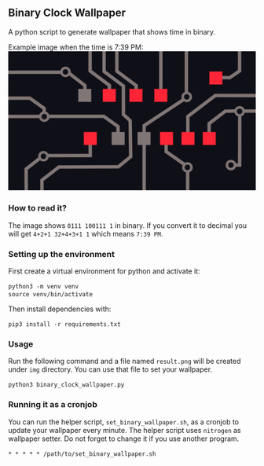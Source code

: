 ## Binary Clock Wallpaper

A python script to generate wallpaper that shows time in binary. 

Example image when the time is 7:39 PM: 
![Example image](https://raw.githubusercontent.com/Asocia/binary-clock-wallpaper/main/img/example.png) 

### How to read it?
The image shows `0111 100111 1` in binary. If you convert it to decimal you will get
`4+2+1 32+4+3+1 1` which means `7:39 PM`.

### Setting up the environment
First create a virtual environment for python and activate it:
```
python3 -m venv venv
source venv/bin/activate
```
Then install dependencies with:
```
pip3 install -r requirements.txt
```

### Usage
Run the following command and a file named `result.png` will be created under `img` directory. You can use that file to set your wallpaper.
```
python3 binary_clock_wallpaper.py
```

### Running it as a cronjob
You can run the helper script, `set_binary_wallpaper.sh`, as a cronjob to update your wallpaper every minute. The helper script uses `nitrogen` as wallpaper setter. Do not forget to change it if you use another program.

```
* * * * * /path/to/set_binary_wallpaper.sh
```


